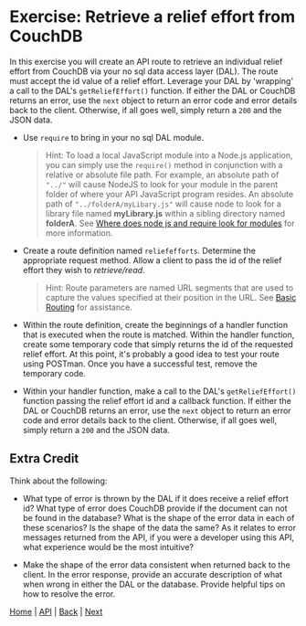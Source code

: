 # Exercise: Retrieve a relief effort from CouchDB

In this exercise you will create an API route to retrieve an individual relief effort from CouchDB via your no sql data access layer (DAL).  The route must accept the id value of a relief effort. Leverage your DAL by 'wrapping' a call to the DAL's `getReliefEffort()` function.  If either the DAL or CouchDB returns an error, use the `next` object to return an error code and error details back to the client.  Otherwise, if all goes well, simply return a `200` and the JSON data.  

- Use `require` to bring in your no sql DAL module.

  > Hint: To load a local JavaScript module into a Node.js application, you can simply use the `require()` method in conjunction with a relative or absolute file path.  For example, an absolute path of `"../"` will cause NodeJS to look for your module in the parent folder of where your API JavaScript program resides.  An absolute path of `"../folderA/myLibary.js"` will cause node to look for a library file named **myLibrary.js** within a sibling directory named **folderA**.  See [Where does node js and require look for modules](https://www.bennadel.com/blog/2169-where-does-node-js-and-require-look-for-modules.htm) for more information.

- Create a route definition named `reliefefforts`.  Determine the appropriate request method. Allow a client to pass the id of the relief effort they wish to _retrieve/read_.

  > Hint: Route parameters are named URL segments that are used to capture the values specified at their position in the URL.  See [Basic Routing](https://expressjs.com/en/starter/basic-routing.html) for assistance.

- Within the route definition, create the beginnings of a handler function that is executed when the route is matched.  Within the handler function, create some temporary code that simply returns the id of the requested relief effort.  At this point, it's probably a good idea to test your route using POSTman.  Once you have a successful test, remove the temporary code.  

- Within your handler function, make a call to the DAL's `getReliefEffort()` function passing the relief effort id and a callback function.  If either the DAL or CouchDB returns an error, use the `next` object to return an error code and error details back to the client.  Otherwise, if all goes well, simply return a `200` and the JSON data.

## Extra Credit

Think about the following:

- What type of error is thrown by the DAL if it does receive a relief effort id?  What type of error does CouchDB provide if the document can not be found in the database?  What is the shape of the error data in each of these scenarios?  Is the shape of the data the same?  As it relates to error messages returned from the API, if you were a developer using this API, what experience would be the most intuitive?  

- Make the shape of the error data consistent when returned back to the client.  In the error response, provide an accurate description of what when wrong in either the DAL or the database.  Provide helpful tips on how to resolve the error.

[Home](/)  |  [API](/API)  |  [Back](/API/2)  |  [Next](/API/4)
